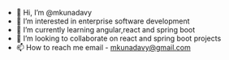 - 👋 Hi, I’m @mkunadavy
- 👀 I’m interested in enterprise software development
- 🌱 I’m currently learning angular,react and spring boot
- 💞️ I’m looking to collaborate on react and spring boot projects
- 📫 How to reach me email - mkunadavy@gmail.com

<!---
mkunadavy/mkunadavy is a ✨ special ✨ repository because its `README.md` (this file) appears on your GitHub profile.
You can click the Preview link to take a look at your changes.
--->
